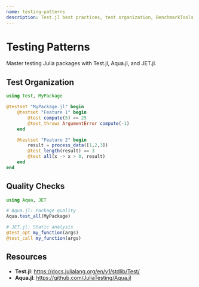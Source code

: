 ```yaml
---
name: testing-patterns
description: Test.jl best practices, test organization, BenchmarkTools.jl, Aqua.jl quality checks, and JET.jl static analysis. Use for writing comprehensive test suites and ensuring code quality.
---
```


# Testing Patterns

Master testing Julia packages with Test.jl, Aqua.jl, and JET.jl.

## Test Organization
```julia
using Test, MyPackage

@testset "MyPackage.jl" begin
    @testset "Feature 1" begin
        @test compute(5) == 25
        @test_throws ArgumentError compute(-1)
    end

    @testset "Feature 2" begin
        result = process_data([1,2,3])
        @test length(result) == 3
        @test all(x -> x > 0, result)
    end
end
```

## Quality Checks
```julia
using Aqua, JET

# Aqua.jl: Package quality
Aqua.test_all(MyPackage)

# JET.jl: Static analysis
@test_opt my_function(args)
@test_call my_function(args)
```

## Resources
- **Test.jl**: https://docs.julialang.org/en/v1/stdlib/Test/
- **Aqua.jl**: https://github.com/JuliaTesting/Aqua.jl
